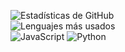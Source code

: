 ![Estadísticas de GitHub](https://github-readme-stats.vercel.app/api?username=Dieghosty10&show_icons=true&theme=dracula)<br>
![Lenguajes más usados](https://github-readme-stats.vercel.app/api/top-langs/?username=Dieghosty10&layout=compact&theme=dracula)<br>
![JavaScript](https://img.shields.io/badge/-JavaScript-F7DF1E?logo=javascript&logoColor=black)
![Python](https://img.shields.io/badge/-Python-3776AB?logo=python&logoColor=white)
